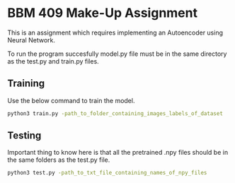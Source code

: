 # BBM 409 Make-Up Assignment 

This is an assignment which requires implementing an Autoencoder using Neural Network.

To run the program succesfully model.py file must be in the same directory as the test.py and train.py files.
## Training

Use the below command to train the model.

```bash
python3 train.py -path_to_folder_containing_images_labels_of_dataset
```

## Testing

Important thing to know here is that all the pretrained .npy files should be in the same folders as the test.py file.

```bash
python3 test.py -path_to_txt_file_containing_names_of_npy_files
